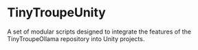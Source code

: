 # TinyTroupeUnity
A set of modular scripts designed to integrate the features of the TinyTroupeOllama repository into Unity projects. 

